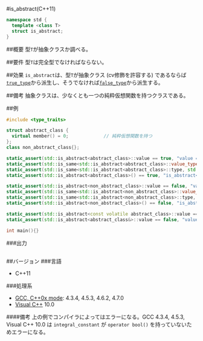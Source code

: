 #is_abstract(C++11)
```cpp
namespace std {
  template <class T>
  struct is_abstract;
}
```

##概要
型`T`が抽象クラスか調べる。


##要件
型`T`は完全型でなければならない。


##効果
`is_abstract`は、型`T`が抽象クラス (cv修飾を許容する) であるならば[`true_type`](./integral_constant-true_type-false_type.md)から派生し、そうでなければ[`false_type`](./integral_constant-true_type-false_type.md)から派生する。


##備考
抽象クラスは、少なくとも一つの純粋仮想関数を持つクラスである。


##例
```cpp
#include <type_traits>

struct abstract_class {
  virtual member() = 0;             // 純粋仮想関数を持つ
};
class non_abstract_class{};

static_assert(std::is_abstract<abstract_class>::value == true, "value == true, abstract_class is abstract");
static_assert(std::is_same<std::is_abstract<abstract_class>::value_type, bool>::value, "value_type == bool");
static_assert(std::is_same<std::is_abstract<abstract_class>::type, std::true_type>::value, "type == true_type");
static_assert(std::is_abstract<abstract_class>() == true, "is_abstract<abstract_class>() == true");

static_assert(std::is_abstract<non_abstract_class>::value == false, "value == false, non_abstract_class is not abstract");
static_assert(std::is_same<std::is_abstract<non_abstract_class>::value_type, bool>::value, "value_type == bool");
static_assert(std::is_same<std::is_abstract<non_abstract_class>::type, std::false_type>::value, "type == false_type");
static_assert(std::is_abstract<non_abstract_class>() == false, "is_abstract<non_abstract_class>() == false");

static_assert(std::is_abstract<const volatile abstract_class>::value == true, "value == true, const volatile abstract_class is abstract");
static_assert(std::is_abstract<abstract_class&>::value == false, "value == true, abstract_class& is not abstract");

int main(){}
```

###出力
```
```

##バージョン
###言語
- C++11

###処理系
- [GCC, C++0x mode](/implementation#gcc.md): 4.3.4, 4.5.3, 4.6.2, 4.7.0
- [Visual C++](/implementation#visual_cpp.md) 10.0

####備考
上の例でコンパイラによってはエラーになる。GCC 4.3.4, 4.5.3, Visual C++ 10.0 は `integral_constant` が `operator bool()` を持っていないためエラーになる。


